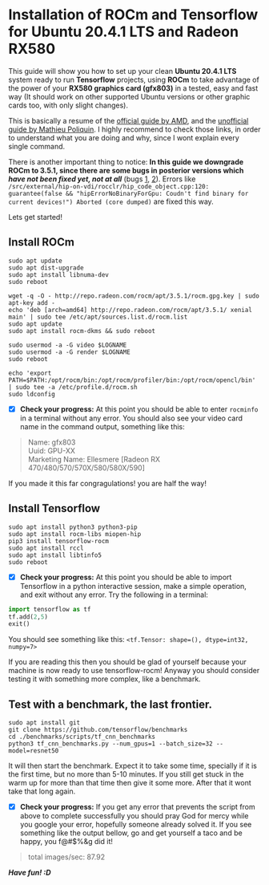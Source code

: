 # Installation of ROCm and Tensorflow for Ubuntu 20.4.1 LTS and Radeon RX580 
This guide will show you how to set up your clean **Ubuntu 20.4.1 LTS** system ready to run **Tensorflow** projects, using **ROCm** to take advantage of the power of your **RX580 graphics card (gfx803)** in a tested, easy and fast way (It should work on other supported Ubuntu versions or other graphic cards too, with only slight changes).

This is basically a resume of the [official guide by AMD](https://rocmdocs.amd.com/en/latest/Installation_Guide/Installation-Guide.html), and the [unofficial guide by Mathieu Poliquin](https://rocmdocs.amd.com/en/latest/Installation_Guide/Installation-Guide.html). I highly recommend to check those links, in order to understand what you are doing and why, since I wont explain every single command.

There is another important thing to notice: **In this guide we downgrade ROCm to 3.5.1, since there are some bugs in posterior versions which *have not been fixed yet, not at all*** (bugs [1](https://github.com/RadeonOpenCompute/ROCm/issues/1269), [2](https://github.com/RadeonOpenCompute/ROCm/issues/1265)). Errors like `/src/external/hip-on-vdi/rocclr/hip_code_object.cpp:120: guarantee(false && "hipErrorNoBinaryForGpu: Coudn't find binary for current devices!") Aborted (core dumped)` are fixed this way.

Lets get started!
## Install ROCm
```
sudo apt update
sudo apt dist-upgrade
sudo apt install libnuma-dev
sudo reboot
```
```
wget -q -O - http://repo.radeon.com/rocm/apt/3.5.1/rocm.gpg.key | sudo apt-key add -
echo 'deb [arch=amd64] http://repo.radeon.com/rocm/apt/3.5.1/ xenial main' | sudo tee /etc/apt/sources.list.d/rocm.list
sudo apt update
sudo apt install rocm-dkms && sudo reboot
```
```
sudo usermod -a -G video $LOGNAME
sudo usermod -a -G render $LOGNAME
sudo reboot
```
```
echo 'export PATH=$PATH:/opt/rocm/bin:/opt/rocm/profiler/bin:/opt/rocm/opencl/bin' | sudo tee -a /etc/profile.d/rocm.sh
sudo ldconfig
```
- [x] **Check your progress:** At this point you should be able to enter `rocminfo` in a terminal without any error. You should also see your video card name in the command output, something like this:
> Name:                    gfx803                             
> Uuid:                    GPU-XX                             
> Marketing Name:          Ellesmere [Radeon RX 470/480/570/570X/580/580X/590]

If you made it this far congragulations! you are half the way!
## Install Tensorflow
```
sudo apt install python3 python3-pip
sudo apt install rocm-libs miopen-hip
pip3 install tensorflow-rocm
sudo apt install rccl
sudo apt install libtinfo5
sudo reboot
```
- [x] **Check your progress:** At this point you should be able to import Tensorflow in a python interactive session, make a simple operation, and exit without any error. Try the following in a terminal:
```python
import tensorflow as tf
tf.add(2,5)
exit()
```
You should see something like this: `<tf.Tensor: shape=(), dtype=int32, numpy=7>`

If you are reading this then you should be glad of yourself because your machine is now ready to use tensorflow-rocm! Anyway you should consider testing it with something more complex, like a benchmark.
## Test with a benchmark, the last frontier.
```
sudo apt install git
git clone https://github.com/tensorflow/benchmarks
cd ./benchmarks/scripts/tf_cnn_benchmarks
python3 tf_cnn_benchmarks.py --num_gpus=1 --batch_size=32 --model=resnet50
```
It will then start the benchmark. Expect it to take some time, specially if it is the first time, but no more than 5-10 minutes. If you still get stuck in the warm up for more than that time then give it some more. After that it wont take that long again.

- [x] **Check your progress:** If you get any error that prevents the script from above to complete successfully you should pray God for mercy while you google your error, hopefully someone already solved it. If you see something like the output bellow, go and get yourself a taco and be happy, you f@#$%&g did it!
> total images/sec: 87.92

***Have fun! :D***
